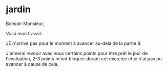 # jardin

Bonsoir Monsieur, 

Voici mon travail:

JE n'arrive pas pour le moment à avancer au-dela de la partie 8.

J'aimerai revooir avec vous certains points pour être prêt le jour de l'evaluation,  2-3 points m'ont bloquer durant cet exercice et je n'ai pas pu avancer à cause de cela.
